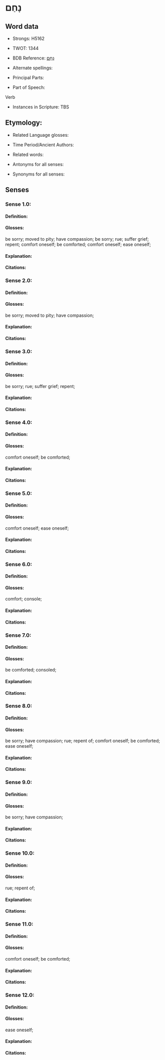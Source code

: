 # נָחַם

<!-- Status: S2="NeedsEdits" -->
<!-- Lexica used for edits:   -->

## Word data

* Strongs: H5162

* TWOT: 1344

* BDB Reference: [נָחַם](rc://en/bdb/dict/n.cr.aa)

* Alternate spellings:

* Principal Parts:

* Part of Speech:

Verb

* Instances in Scripture: TBS

## Etymology:

* Related Language glosses:

* Time Period/Ancient Authors:

* Related words:

* Antonyms for all senses:

* Synonyms for all senses:

## Senses

### Sense 1.0:

#### Definition:

#### Glosses:

be sorry; moved to pity; have compassion; be sorry; rue; suffer grief; repent; comfort oneself; be comforted; comfort oneself; ease oneself; 

#### Explanation:

#### Citations:



### Sense 2.0:

#### Definition:

#### Glosses:

be sorry; moved to pity; have compassion; 

#### Explanation:

#### Citations:



### Sense 3.0:

#### Definition:

#### Glosses:

be sorry; rue; suffer grief; repent; 

#### Explanation:

#### Citations:



### Sense 4.0:

#### Definition:

#### Glosses:

comfort oneself; be comforted; 

#### Explanation:

#### Citations:



### Sense 5.0:

#### Definition:

#### Glosses:

comfort oneself; ease oneself; 

#### Explanation:

#### Citations:



### Sense 6.0:

#### Definition:

#### Glosses:

comfort; console; 

#### Explanation:

#### Citations:



### Sense 7.0:

#### Definition:

#### Glosses:

be comforted; consoled; 

#### Explanation:

#### Citations:



### Sense 8.0:

#### Definition:

#### Glosses:

be sorry; have compassion; rue; repent of; comfort oneself; be comforted; ease oneself; 

#### Explanation:

#### Citations:



### Sense 9.0:

#### Definition:

#### Glosses:

be sorry; have compassion; 

#### Explanation:

#### Citations:



### Sense 10.0:

#### Definition:

#### Glosses:

rue; repent of; 

#### Explanation:

#### Citations:



### Sense 11.0:

#### Definition:

#### Glosses:

comfort oneself; be comforted; 

#### Explanation:

#### Citations:



### Sense 12.0:

#### Definition:

#### Glosses:

ease oneself; 

#### Explanation:

#### Citations:



